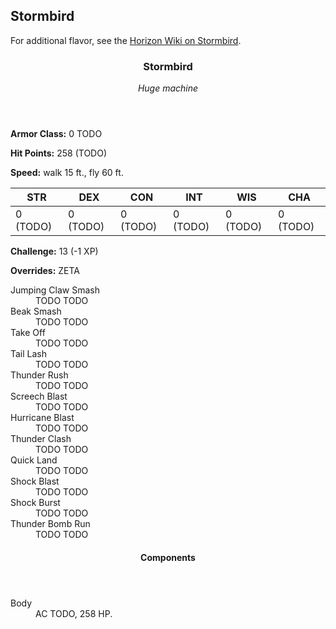 <!-- +template machine stormbird dnd5e-npc-stats -->

<h2>Stormbird</h2>
<p class="col-span-all">For additional flavor, see the <a href="https://horizon.fandom.com/wiki/Stormbird" rel="external">Horizon Wiki on Stormbird</a>.</p>
<div class="dnd5e-stat-block stat-block col-span-all">
	<article>
		<header class="name-and-size">
			<h3 class="title"><span class="word" markdown="1">
Stormbird
</span></h3>
			<p class="size-and-type"><em>Huge machine</em></p>
		</header>
		<section class="ac-hp-speed">
			<p class="ac"><strong>Armor Class:</strong> 0 TODO</p>
			<p class="hp"><strong>Hit Points:</strong> <span class="roll-average">258</span> <span class="roll-dice">(TODO)</span></p>
			<p class="speed"><strong>Speed:</strong> walk <span class="scalar">15</span> <span class="measure">ft.</span>, fly <span class="scalar">60</span> <span class="measure">ft.</span></p>
		</section>
		<table class="stats">
			<thead>
				<tr>
					<th aria-label="Strength">STR</th>
					<th aria-label="Dexterity">DEX</th>
					<th aria-label="Constitution">CON</th>
					<th aria-label="Intelligence">INT</th>
					<th aria-label="Wisdom">WIS</th>
					<th aria-label="Charisma">CHA</th>
				</tr>
			</thead>
			<tbody>
				<tr>
					<td>0 (TODO)</td>
					<td>0 (TODO)</td>
					<td>0 (TODO)</td>
					<td>0 (TODO)</td>
					<td>0 (TODO)</td>
					<td>0 (TODO)</td>
				</tr>
			</tbody>
		</table>
		<section class="additional-stats">
			<p class="challenge"><strong>Challenge:</strong> 13 (-1 XP)</p>
			<p class="overrides"><strong>Overrides:</strong> ZETA</p>
		</section>
		<section class="non-attacks">
			<dl class="non-attack-list">
				<div class="detailed">
					<dt>Jumping Claw Smash</dt>
					<dd markdown="1">
TODO TODO
</dd>
				</div>
				<div class="detailed">
					<dt>Beak Smash</dt>
					<dd markdown="1">
TODO TODO
</dd>
				</div>
				<div class="detailed">
					<dt>Take Off</dt>
					<dd markdown="1">
TODO TODO
</dd>
				</div>
				<div class="detailed">
					<dt>Tail Lash</dt>
					<dd markdown="1">
TODO TODO
</dd>
				</div>
				<div class="detailed">
					<dt>Thunder Rush</dt>
					<dd markdown="1">
TODO TODO
</dd>
				</div>
				<div class="detailed">
					<dt>Screech Blast</dt>
					<dd markdown="1">
TODO TODO
</dd>
				</div>
				<div class="detailed">
					<dt>Hurricane Blast</dt>
					<dd markdown="1">
TODO TODO
</dd>
				</div>
				<div class="detailed">
					<dt>Thunder Clash</dt>
					<dd markdown="1">
TODO TODO
</dd>
				</div>
				<div class="detailed">
					<dt>Quick Land</dt>
					<dd markdown="1">
TODO TODO
</dd>
				</div>
				<div class="detailed">
					<dt>Shock Blast</dt>
					<dd markdown="1">
TODO TODO
</dd>
				</div>
				<div class="detailed">
					<dt>Shock Burst</dt>
					<dd markdown="1">
TODO TODO
</dd>
				</div>
				<div class="detailed">
					<dt>Thunder Bomb Run</dt>
					<dd markdown="1">
TODO TODO
</dd>
				</div>
			</dl>
		</section>
		<section class="components">
			<header><h4>Components</h4></header>
			<dl class="component-list">
				<div class="detailed">
					<dt>Body</dt>
					<dd>AC TODO, 258 HP.</dd>
				</div>
			</dl>
		</section>
	</article>
</div>

<!-- -template machine stormbird dnd5e-npc-stats -->
